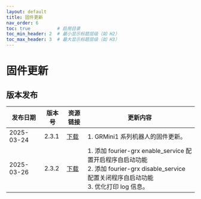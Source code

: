 ```yaml
---
layout: default
title: 固件更新
nav_order: 6
toc: true          # 启用目录
toc_min_header: 2  # 最小显示标题层级（如 H2）
toc_max_header: 3  # 最大显示标题层级（如 H3）
---
```


# 固件更新

## 版本发布

| 发布日期       | 版本号   | 资源链接                                                                                        | 更新内容                                                                                                                   |
|------------|-------|---------------------------------------------------------------------------------------------|------------------------------------------------------------------------------------------------------------------------|
| 2025-03-24 | 2.3.1 | [下载](https://fourier-grx-1302548221.cos.ap-shanghai.myqcloud.com/grx/fourier-grx-2.3.1.deb) | 1. GRMini1 系列机器人的固件更新。                                                                                                 |
| 2025-03-26 | 2.3.2 | [下载](https://fourier-grx-1302548221.cos.ap-shanghai.myqcloud.com/grx/fourier-grx-2.3.2.deb) | 1. 添加 fourier-grx enable_service 配置开启程序自启动功能 <br/> 2. 添加 fourier-grx disable_service 配置关闭程序自启动功能 <br/> 3. 优化打印 log 信息。 |
